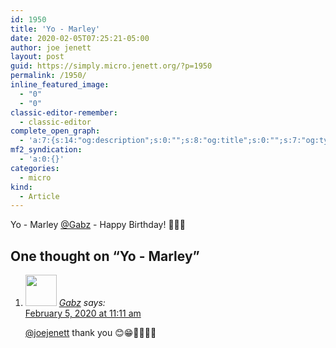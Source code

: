 ```yaml
---
id: 1950
title: 'Yo - Marley'
date: 2020-02-05T07:25:21-05:00
author: joe jenett
layout: post
guid: https://simply.micro.jenett.org/?p=1950
permalink: /1950/
inline_featured_image:
  - "0"
  - "0"
classic-editor-remember:
  - classic-editor
complete_open_graph:
  - 'a:7:{s:14:"og:description";s:0:"";s:8:"og:title";s:0:"";s:7:"og:type";s:0:"";s:12:"twitter:card";s:7:"summary";s:15:"twitter:creator";s:0:"";s:19:"twitter:description";s:0:"";s:8:"og:image";s:0:"";}'
mf2_syndication:
  - 'a:0:{}'
categories:
  - micro
kind:
  - Article
---
```

Yo - Marley [@Gabz](https://micro.blog/Gabz) - Happy Birthday! 🎈🎈🎈

<h2 id="comments-title">One thought on “<span>Yo - Marley</span>”		</h2>


<ol class="commentlist">
<li class="comment even thread-even depth-1 u-comment h-cite h-entry p-comment" id="li-comment-464">
<article id="comment-464" class="comment " itemprop="comment" itemscope="" itemtype="http://schema.org/Comment">
<footer>
<address class="comment-author p-author author vcard hcard h-card" itemprop="creator" itemscope="" itemtype="http://schema.org/Person">
<img alt="" src="https://micro.blog/photos/96/https://www.gravatar.com/avatar/787fa2562208745fab71a439f4f435e9?s=96&d=https%3A%2F%2Fmicro.blog%2Fimages%2Fblank_avatar.png" class="avatar avatar-50 photo avatar-default local-avatar u-photo" itemprop="image" loading="lazy" width="50" height="50">				<cite class="fn p-name" itemprop="name"><a href="https://micro.blog/Gabz" rel="external nofollow ugc" class="u-url url">Gabz</a></cite> <span class="says">says:</span>					</address>
<!-- .comment-author .vcard -->

<div class="comment-meta commentmetadata">
<a href="https://micro.blog/Gabz/8171361"><time class="updated published dt-updated dt-published" datetime="2020-02-05T11:11:10-05:00" itemprop="datePublished dateModified dateCreated">
February 5, 2020 at 11:11 am						</time></a>
</div>
<!-- .comment-meta .commentmetadata -->
</footer>

<div class="comment-content e-content p-summary p-name" itemprop="text name description">
<p><a href="https://micro.blog/joejenett" rel="nofollow ugc">@joejenett</a> thank you 😊😁🙏🏼🙏🏼</p></div></article></li></ol>